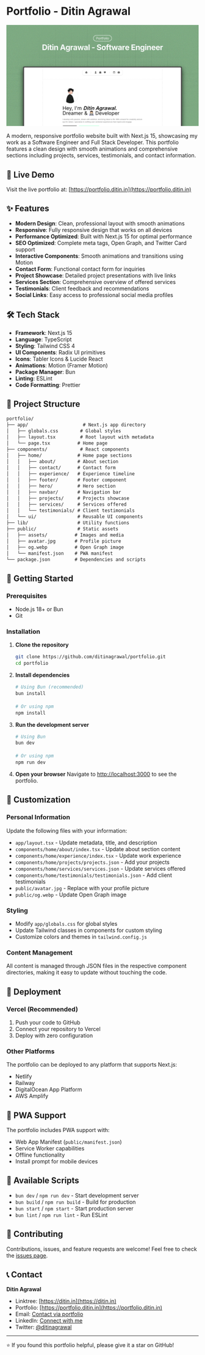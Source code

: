 # Portfolio - Ditin Agrawal

![Portfolio Preview](./public/og.webp)

A modern, responsive portfolio website built with Next.js 15, showcasing my work as a Software Engineer and Full Stack Developer. This portfolio features a clean design with smooth animations and comprehensive sections including projects, services, testimonials, and contact information.

## 🚀 Live Demo

Visit the live portfolio at: [https://portfolio.ditin.in](https://portfolio.ditin.in)

## ✨ Features

- **Modern Design**: Clean, professional layout with smooth animations
- **Responsive**: Fully responsive design that works on all devices
- **Performance Optimized**: Built with Next.js 15 for optimal performance
- **SEO Optimized**: Complete meta tags, Open Graph, and Twitter Card support
- **Interactive Components**: Smooth animations and transitions using Motion
- **Contact Form**: Functional contact form for inquiries
- **Project Showcase**: Detailed project presentations with live links
- **Services Section**: Comprehensive overview of offered services
- **Testimonials**: Client feedback and recommendations
- **Social Links**: Easy access to professional social media profiles

## 🛠️ Tech Stack

- **Framework**: Next.js 15
- **Language**: TypeScript
- **Styling**: Tailwind CSS 4
- **UI Components**: Radix UI primitives
- **Icons**: Tabler Icons & Lucide React
- **Animations**: Motion (Framer Motion)
- **Package Manager**: Bun
- **Linting**: ESLint
- **Code Formatting**: Prettier

## 📁 Project Structure

```
portfolio/
├── app/                    # Next.js app directory
│   ├── globals.css        # Global styles
│   ├── layout.tsx         # Root layout with metadata
│   └── page.tsx          # Home page
├── components/            # React components
│   ├── home/             # Home page sections
│   │   ├── about/        # About section
│   │   ├── contact/      # Contact form
│   │   ├── experience/   # Experience timeline
│   │   ├── footer/       # Footer component
│   │   ├── hero/         # Hero section
│   │   ├── navbar/       # Navigation bar
│   │   ├── projects/     # Projects showcase
│   │   ├── services/     # Services offered
│   │   └── testimonials/ # Client testimonials
│   └── ui/               # Reusable UI components
├── lib/                  # Utility functions
├── public/               # Static assets
│   ├── assets/          # Images and media
│   ├── avatar.jpg       # Profile picture
│   ├── og.webp          # Open Graph image
│   └── manifest.json    # PWA manifest
└── package.json         # Dependencies and scripts
```

## 🚀 Getting Started

### Prerequisites

- Node.js 18+ or Bun
- Git

### Installation

1. **Clone the repository**

   ```bash
   git clone https://github.com/ditinagrawal/portfolio.git
   cd portfolio
   ```

2. **Install dependencies**

   ```bash
   # Using Bun (recommended)
   bun install

   # Or using npm
   npm install
   ```

3. **Run the development server**

   ```bash
   # Using Bun
   bun dev

   # Or using npm
   npm run dev
   ```

4. **Open your browser**
   Navigate to [http://localhost:3000](http://localhost:3000) to see the portfolio.

## 📝 Customization

### Personal Information

Update the following files with your information:

- `app/layout.tsx` - Update metadata, title, and description
- `components/home/about/index.tsx` - Update about section content
- `components/home/experience/index.tsx` - Update work experience
- `components/home/projects/projects.json` - Add your projects
- `components/home/services/services.json` - Update services offered
- `components/home/testimonials/testimonials.json` - Add client testimonials
- `public/avatar.jpg` - Replace with your profile picture
- `public/og.webp` - Update Open Graph image

### Styling

- Modify `app/globals.css` for global styles
- Update Tailwind classes in components for custom styling
- Customize colors and themes in `tailwind.config.js`

### Content Management

All content is managed through JSON files in the respective component directories, making it easy to update without touching the code.

## 🚀 Deployment

### Vercel (Recommended)

1. Push your code to GitHub
2. Connect your repository to Vercel
3. Deploy with zero configuration

### Other Platforms

The portfolio can be deployed to any platform that supports Next.js:

- Netlify
- Railway
- DigitalOcean App Platform
- AWS Amplify

## 📱 PWA Support

The portfolio includes PWA support with:

- Web App Manifest (`public/manifest.json`)
- Service Worker capabilities
- Offline functionality
- Install prompt for mobile devices

## 🔧 Available Scripts

- `bun dev` / `npm run dev` - Start development server
- `bun build` / `npm run build` - Build for production
- `bun start` / `npm start` - Start production server
- `bun lint` / `npm run lint` - Run ESLint

## 🤝 Contributing

Contributions, issues, and feature requests are welcome! Feel free to check the [issues page](https://github.com/ditinagrawal/portfolio/issues).

## 📞 Contact

**Ditin Agrawal**

- Linktree: [https://ditin.in](https://ditin.in)
- Portfolio: [https://portfolio.ditin.in](https://portfolio.ditin.in)
- Email: [Contact via portfolio](https://portfolio.ditin.in#contact)
- LinkedIn: [Connect with me](https://linkedin.com/in/ditinagrawal)
- Twitter: [@ditinagrawal](https://twitter.com/ditinagrawal)

---

⭐ If you found this portfolio helpful, please give it a star on GitHub!
